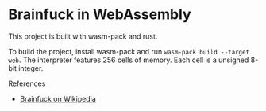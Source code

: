 # Brainfuck in WebAssembly

This project is built with wasm-pack and rust. 

To build the project, install wasm-pack and run `wasm-pack build --target web`.
The interpreter features 256 cells of memory. Each cell is a unsigned 8-bit integer.

References
- [Brainfuck on Wikipedia](https://en.wikipedia.org/wiki/Brainfuck)
